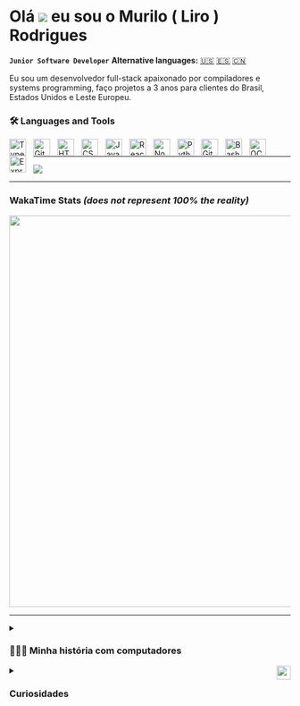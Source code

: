 # Olá ![](https://user-images.githubusercontent.com/18350557/176309783-0785949b-9127-417c-8b55-ab5a4333674e.gif) eu sou o Murilo ( Liro )  Rodrigues 
**`Junior Software Developer`** **Alternative languages:** [🇺🇸](english.md) [🇪🇸](spanish.md) [🇨🇳](chinese.md)

Eu sou um desenvolvedor full-stack apaixonado por compiladores e systems programming, faço projetos a 3 anos para clientes do Brasil, Estados Unidos e Leste Europeu.

### 🛠️ Languages and Tools


<img align="left" alt="TypeScript" width="30px" style="padding-right:10px;" src="https://cdn.jsdelivr.net/gh/devicons/devicon/icons/typescript/typescript-plain.svg" />
<img align="left" alt="Git" width="30px" style="padding-right:10px;" src="https://cdn.jsdelivr.net/gh/devicons/devicon/icons/git/git-original.svg" />
<img align="left" alt="HTML" width="30px" style="padding-right:10px;" src="https://cdn.jsdelivr.net/gh/devicons/devicon/icons/html5/html5-plain.svg" />
<img align="left" alt="CSS" width="30px" style="padding-right:10px;" src="https://cdn.jsdelivr.net/gh/devicons/devicon/icons/css3/css3-plain.svg" />
<img align="left" alt="JavaScript" width="30px" style="padding-right:10px;" src="https://cdn.jsdelivr.net/gh/devicons/devicon/icons/javascript/javascript-plain.svg" />
<img align="left" alt="React" width="30px" style="padding-right:10px;" src="https://cdn.jsdelivr.net/gh/devicons/devicon/icons/react/react-original.svg" />
<img align="left" alt="NodeJS" width="30px" style="padding-right:10px;" src="https://cdn.jsdelivr.net/gh/devicons/devicon/icons/nodejs/nodejs-original.svg" />
<img align="left" alt="Python" width="30px" style="padding-right:10px;" src="https://cdn.jsdelivr.net/gh/devicons/devicon/icons/python/python-plain.svg" />
<img align="left" alt="GitHub" width="30px" style="padding-right:10px;" src="https://cdn.jsdelivr.net/gh/devicons/devicon/icons/github/github-original.svg" />
<img align="left" alt="Bash" width="30px" style="padding-right:10px;" src="https://cdn.jsdelivr.net/gh/devicons/devicon/icons/bash/bash-original.svg" />
<img align="left" alt="OCaml" width="30px" style="padding-right:10px;" src="https://cdn.jsdelivr.net/gh/devicons/devicon@latest/icons/ocaml/ocaml-original.svg" />
<img align="left" alt="Express" width="30px" style="padding-right:10px;" src="https://cdn.jsdelivr.net/gh/devicons/devicon@latest/icons/express/express-original.svg" />
<br />

---
![](http://github-profile-summary-cards.vercel.app/api/cards/profile-details?username=LiroRod&theme=dark)

---

### WakaTime Stats _(does not represent 100% the reality)_
<img src="https://github-readme-stats.vercel.app/api/wakatime?username=LiroRod" width="700" />


---

<details>
 <summary><h3>👨🏻‍💻 Minha história com computadores</h3></summary>
  Desde o primeiro encontro com um computador aos seis anos, durante meu primeiro ano do ensino fundamental 1, a introdução ao Microsoft Paint pela professora não me empolgou tanto quanto meus colegas de classe. No entanto, ao longo dos anos, descobri uma habilidade natural para lidar com tecnologia. Aos 12 anos, entrei para um grupo de manutenção de mods de Minecraft, onde mergulhei no mundo da programação, aprendendo minha primeira linguagem: Java.

Embora tenha perdido temporariamente o interesse em programação, redescobri minha paixão ao explorar a Ciência de Dados em 2017. Porém, logo percebi que não era a análise financeira que me motivava, mas sim o desenvolvimento de software por trás dela. Em 2018, comecei a estudar os fundamentos: JavaScript, CSS e HTML. À medida que me aprofundava nas linguagens de back-end, meu amor pela área crescia cada vez mais, tornando-se uma paixão avassaladora.

Desde então, mergulhei de cabeça no mundo do desenvolvimento de software, nunca deixando de me maravilhar com as infinitas possibilidades da tecnologia. Minha jornada até aqui tem sido uma aventura de descobertas e aprendizado constante, e mal posso esperar para continuar explorando e criando no universo da tecnologia.
</details>

<details>
 <summary><img src="https://github.com/LiroRod/LiroRod/assets/77134661/596f6720-ffac-4b0a-882c-04f3ff2760f8" " alt="waving-memoji" width="25" height="25" style="float:right;" ></img><h3>Curiosidades</h3></summary>
<ol>
  <li>Aprendi a "programar" com 14 anos;</li>
  <li>Morei 6 meses em Londres, UK 🇬🇧 e 2 anos e meio em Miami, FL 🇺🇸;</li>
  <li>Falo inglês fluentemente, espanhol intermediário e estudo chinês;</li>
  <li>Sou apaixonado por livros;</li>
</0l>
</details>


